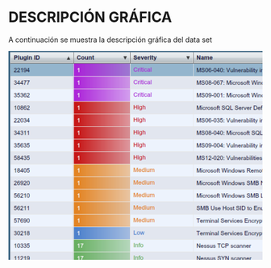 # DESCRIPCIÓN GRÁFICA

A continuación se muestra la descripción gráfica del data set

![Imagen1](/images/Descripciongrafica.png)
